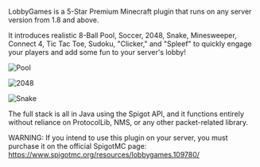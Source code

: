 

LobbyGames is a 5-Star Premium Minecraft plugin that runs on any server version from 1.8 and above.

It introduces realistic 8-Ball Pool, Soccer, 2048, Snake, Minesweeper, Connect 4, Tic Tac Toe, Sudoku, "Clicker," and "Spleef" to quickly engage your players and add some fun to your server's lobby!

![Pool](https://lobbygames.s3.us-east-2.amazonaws.com/pool-38jf1n.gif)

![2048](https://lobbygames.s3.us-east-2.amazonaws.com/2048.gif)

![Snake](https://lobbygames.s3.us-east-2.amazonaws.com/snake.gif)

The full stack is all in Java using the Spigot API, and it functions entirely without reliance on ProtocolLib, NMS, or any other packet-related library.

WARNING: If you intend to use this plugin on your server, you must purchase it on the official SpigotMC page: https://www.spigotmc.org/resources/lobbygames.109780/
